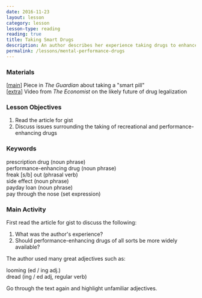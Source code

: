 ```yaml
---
date: 2016-11-23
layout: lesson
category: lesson
lesson-type: reading
reading: true
title: Taking Smart Drugs
description: An author describes her experience taking drugs to enhance her mental performance 
permalink: /lessons/mental-performance-drugs
---
```


### Materials 

[<a href="https://www.theguardian.com/commentisfree/2016/oct/31/i-took-a-prescription-pill-to-get-a-lot-of-work-done-quickly-heres-what-happened" target="_blank">main</a>] Piece in *The Guardian* about taking a "smart pill"  
[<a href="https://www.youtube.com/watch?v=j5T-LYTPRVs&feature=youtu.be" target="_blank">extra</a>] Video from *The Economist* on the likely future of drug legalization  

### Lesson Objectives 

1. Read the article for gist 
2. Discuss issues surrounding the taking of recreational and performance-enhancing drugs 

### Keywords 

prescription drug (noun phrase)  
performance-enhancing drug (noun phrase)  
freak [s/b] out (phrasal verb)  
side effect (noun phrase)  
payday loan (noun phrase)  
pay through the nose (set expression)  

### Main Activity

First read the article for gist to discuss the following: 

1. What was the author's experience? 
2. Should performance-enhancing drugs of all sorts be more widely available? 

The author used many great adjectives such as:

looming (ed / ing adj.)  
dread (ing / ed adj, regular verb)  

Go through the text again and highlight unfamiliar adjectives. 
